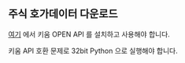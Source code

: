 ## 주식 호가데이터 다운로드

[여기](https://www2.kiwoom.com/nkw.template.do?m=m1408000000&xdr=&#) 에서 키움 OPEN API 를 설치하고 사용해야 합니다.

키움 API 호환 문제로 32bit Python 으로 실행해야 합니다. 